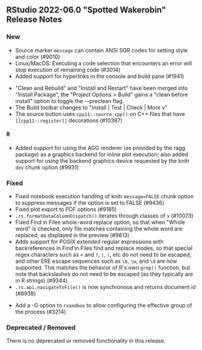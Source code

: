 ## RStudio 2022-06.0 "Spotted Wakerobin" Release Notes

### New
- Source marker `message` can contain ANSI SGR codes for setting style and color (#9010)
- Linux/MacOS: Executing a code selection that encounters an error will stop execution of remaining code (#3014)
- Added support for hyperlinks in the console and build pane (#1941)
* "Clean and Rebuild" and "Install and Restart" have been merged into "Install Package", the "Project Options > Build" gains a "clean before install" option to toggle the --preclean flag.
* The Build toolbar changes to "Install | Test | Check | More v"
* The source button uses `cpp11::source_cpp()` on C++ files that have `[[cpp11::register]]` decorations (#10387)

#### R
- Added support for using the AGG renderer (as provided by the ragg package) as a graphics backend for inline plot execution; also added support for using the backend graphics device requested by the knitr `dev` chunk option (#9931)

### Fixed
- Fixed notebook execution handling of knitr `message=FALSE` chunk option to suppress messages if the option is set to FALSE (#9436)
- Fixed plot export to PDF options (#9185)
- `.rs.formatDataColumnDispatch()` iterates through classes of `x` (#10073)
- Fixed Find in Files whole-word replace option, so that when "Whole word" is checked, only file matches containing the whole word are replaced, as displayed in the preview (#9813)
- Adds support for POSIX extended regular expressions with backreferences in Find in Files find and replace modes, so that special regex characters such as `+` and `?`, `|`, `(`, etc do not need to be escaped, and other ERE escape sequences such as `\b`, `\w`, and `\d` are now supported. This matches the behavior of R's own `grep()` function, but note that backslashes do not need to be escaped (as they typically are in R strings) (#9344)
- `.rs.api.navigateToFile()` is now synchronous and returns document id (#8938)
* Add a -G option to `rsandbox` to allow configuring the effective group of the process (#3214)

### Deprecated / Removed

There is no deprecated or removed functionality in this release.
